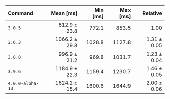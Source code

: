 | Command | Mean [ms] | Min [ms] | Max [ms] | Relative |
|:---|---:|---:|---:|---:|
| `3.0.5` | 812.9 ± 23.8 | 772.1 | 853.5 | 1.00 |
| `3.6.3` | 1066.2 ± 29.8 | 1028.8 | 1127.8 | 1.31 ± 0.05 |
| `3.8.8` | 996.9 ± 21.2 | 969.8 | 1031.7 | 1.23 ± 0.04 |
| `3.9.6` | 1184.9 ± 22.3 | 1159.4 | 1230.7 | 1.46 ± 0.05 |
| `4.0.0-alpha-13` | 1624.2 ± 15.4 | 1600.6 | 1644.9 | 2.00 ± 0.06 |
